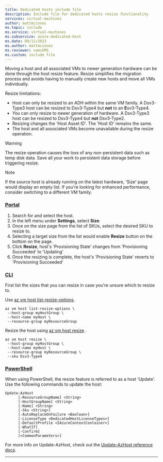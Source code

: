 ```yaml
---
title: Dedicated hosts include file
description: Include file for dedicated hosts resize functionality
services: virtual-machines
author: mattmcinnes
ms.topic: include
ms.service: virtual-machines
ms.subservice: azure-dedicated-host
ms.date: 09/11/2023
ms.author: mattmcinnes
ms.reviewer: vamckMS
ms.custom: include file
---
```


Moving a host and all associated VMs to newer generation hardware can be done through the host resize feature. Resize simplifies the migration process and avoids having to manually create new hosts and move all VMs individually.

Resize limitations:
- Host can only be resized to an ADH within the same VM family. A Dsv3-Type3 host can be resized to Dsv3-Type4 but **not** to an **E**sv3-Type4.
- You can only resize to newer generation of hardware. A Dsv3-Type3 host can be resized to Dsv3-Type4 but **not** Dsv3-Type2.
- Resizing changes the 'Host Asset ID'. The 'Host ID' remains the same.
- The host and all associated VMs become unavailable during the resize operation.

> [!Warning]
> The resize operation causes the loss of any non-persistent data such as temp disk data. Save all your work to persistent data storage before triggering resize.

> [!Note]
> If the source host is already running on the latest hardware, 'Size' page would display an empty list. If you're looking for enhanced performance, consider switching to a different VM family.


### [Portal](#tab/portal)

1. Search for and select the host.
1. In the left menu under **Settings**, select **Size**.
1. Once on the size page from the list of SKUs, select the desired SKU to resize to.
1. Selecting a target size from the list would enable **Resize** button on the bottom on the page.
1. Click **Resize**, host's 'Provisioning State' changes from 'Provisioning Succeeded' to 'Updating'
1. Once the resizing is complete, the host's 'Provisioning State' reverts to 'Provisioning Succeeded'


### [CLI](#tab/cli)

First list the sizes that you can resize in case you're unsure which to resize to.

Use [az vm host list-resize-options](/cli/azure/vm#az-vm-host-list-resize-options).

```azurecli-interactive
az vm host list-resize-options \
 --host-group myHostGroup \
 --host-name myHost \
 --resource-group myResourceGroup
```

Resize the host using [az vm host resize](/cli/azure/vm#az-vm-host-resize) .

```azurecli-interactive
az vm host resize \
 --host-group myHostGroup \
 --host-name myHost \
 --resource-group myResourceGroup \
 --sku Dsv3-Type4
```

### [PowerShell](#tab/powershell)

When using PowerShell, the resize feature is referred to as a host 'Update'. Use the following commands to update the host:

```azurepowershell-interactive
Update-AzHost
      [-ResourceGroupName] <String>
      [-HostGroupName] <String>
      [-Name] <String>
      [-Sku <String>]
      [-AutoReplaceOnFailure <Boolean>]
      [-LicenseType <DedicatedHostLicenseTypes>]
      [-DefaultProfile <IAzureContextContainer>]
      [-WhatIf]
      [-Confirm]
      [<CommonParameters>]
```

For more info on Update-AzHost, check out the [Update-AzHost reference docs](/powershell/module/az.compute/update-azhost).

---

